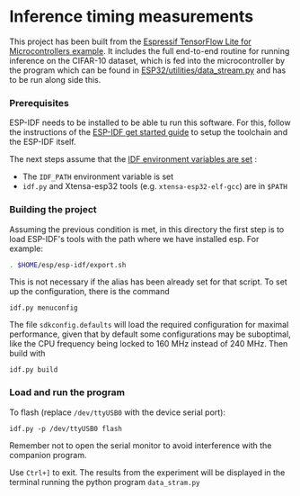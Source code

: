 # Inference timing measurements

This project has been built from the [Espressif TensorFlow
Lite for Microcontrollers example](https://github.com/espressif/esp-tflite-micro).
It includes the full end-to-end routine for running inference on the CIFAR-10 dataset, which is fed into the microcontroller by the program which can be found in [ESP32/utilities/data_stream.py](https://github.com/JoseGaDel/DIME/tree/main/ESP32/utilities) and has to be run along side this.

### Prerequisites

ESP-IDF needs to be installed to be able tu run this software. For this, follow the instructions of the
[ESP-IDF get started guide](https://docs.espressif.com/projects/esp-idf/en/latest/get-started/index.html)
to setup the toolchain and the ESP-IDF itself.

The next steps assume that the
[IDF environment variables are set](https://docs.espressif.com/projects/esp-idf/en/latest/get-started/index.html#step-4-set-up-the-environment-variables) :

 * The `IDF_PATH` environment variable is set
 * `idf.py` and Xtensa-esp32 tools (e.g. `xtensa-esp32-elf-gcc`) are in `$PATH`


### Building the project

Assuming the previous condition is met, in this directory the first step is to load ESP-IDF's tools with the path where we have installed esp. For example:

```bash
. $HOME/esp/esp-idf/export.sh
```

This is not necessary if the alias has been already set for that script. To set up the configuration, there is the command

```
idf.py menuconfig
```

The file `sdkconfig.defaults` will load the required configuration for maximal performance, given that by default some configurations may be suboptimal, like the CPU frequency being locked to 160 MHz instead of 240 MHz. Then build with

```
idf.py build
```

### Load and run the program

To flash (replace `/dev/ttyUSB0` with the device serial port):

```
idf.py -p /dev/ttyUSB0 flash
```
Remember not to open the serial monitor to avoid interference with the companion program.

Use `Ctrl+]` to exit. The results from the experiment will be displayed in the terminal running the python program `data_stram.py`
